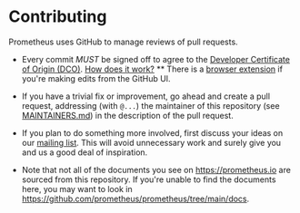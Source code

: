 # Contributing

Prometheus uses GitHub to manage reviews of pull requests.

* Every commit *MUST* be signed off to agree to the [Developer Certificate of Origin (DCO)](https://developercertificate.org/). [How does it work?](https://github.com/dcoapp/app#how-it-works)
** There is a [browser extension](https://github.com/scottrigby/dco-gh-ui) if you're making edits
   from the GitHub UI.

* If you have a trivial fix or improvement, go ahead and create a pull request,
  addressing (with `@...`) the maintainer of this repository (see
  [MAINTAINERS.md](MAINTAINERS.md)) in the description of the pull request.

* If you plan to do something more involved, first discuss your ideas
  on our [mailing list](https://groups.google.com/forum/?fromgroups#!forum/prometheus-developers).
  This will avoid unnecessary work and surely give you and us a good deal
  of inspiration.

* Note that not all of the documents you see on <https://prometheus.io> are sourced from this repository. If you're unable to find the documents here, you may want to look in <https://github.com/prometheus/prometheus/tree/main/docs>.
